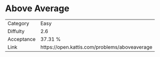 # Above Average

<table>
    <tr>
        <td>Category</td>
        <td>Easy</td>
    </tr>
    <tr>
        <td>Diffulty</td>
        <td>2.6</td>
    </tr>
    <tr>
        <td>Acceptance</td>
        <td>37.31 %</td>
    </tr>
    <tr>
        <td>Link</td>
        <td>https://open.kattis.com/problems/aboveaverage</td>
    </tr>
</table>